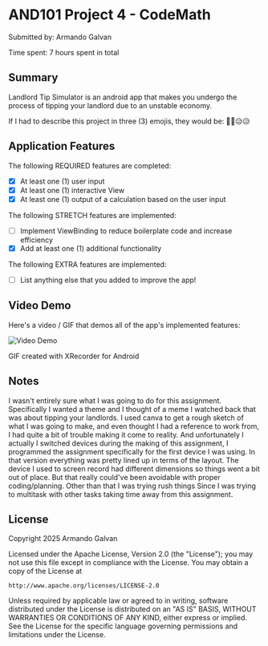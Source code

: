 <!-- (This is a comment) INSTRUCTIONS: Go through this page and fill out any **bolded** entries with their correct values.-->

# AND101 Project 4 - CodeMath

Submitted by: Armando Galvan

Time spent: 7 hours spent in total

## Summary

Landlord Tip Simulator is an android app that makes you undergo the process of tipping your landlord due to an unstable economy.

If I had to describe this project in three (3) emojis, they would be: 😮‍💨😥😥

## Application Features

<!-- (This is a comment) Please be sure to change the [ ] to [x] for any features you completed.  If a feature is not checked [x], you might miss the points for that item! -->

The following REQUIRED features are completed:

- [X] At least one (1) user input
- [X] At least one (1) interactive View
- [X] At least one (1) output of a calculation based on the user input

The following STRETCH features are implemented:

- [ ] Implement ViewBinding to reduce boilerplate code and increase efficiency
- [X] Add at least one (1) additional functionality

The following EXTRA features are implemented:

- [ ] List anything else that you added to improve the app!

## Video Demo

Here's a video / GIF that demos all of the app's implemented features:

<img src='https://imgur.com/a/101-project-4-NQnIaUD.gif' title='Video Demo' width='' alt='Video Demo' />

GIF created with XRecorder for Android

<!-- Recommended tools:
- [Kap](https://getkap.co/) for macOS
- [ScreenToGif](https://www.screentogif.com/) for Windows
- [peek](https://github.com/phw/peek) for Linux. -->

## Notes

I wasn't entirely sure what I was going to do for this assignment. Specifically I wanted a theme and I thought of a meme I watched back that was about tipping your landlords. 
I used canva to get a rough sketch of what I was going to make, and even thought I had a reference to work from, I had quite a bit of trouble making it come to reality. And unfortunately I actually 
I switched devices during the making of this assignment, I programmed the assignment specifically for the first device I was using. In that version everything was pretty lined up in terms of the layout. 
The device I used to screen record had different dimensions so things went a bit out of place. But that really could've been avoidable with proper coding/planning. Other than that I was trying rush things
Since I was trying to multitask with other tasks taking time away from this assignment.

## License

Copyright 2025 Armando Galvan

Licensed under the Apache License, Version 2.0 (the "License");
you may not use this file except in compliance with the License.
You may obtain a copy of the License at

    http://www.apache.org/licenses/LICENSE-2.0

Unless required by applicable law or agreed to in writing, software
distributed under the License is distributed on an "AS IS" BASIS,
WITHOUT WARRANTIES OR CONDITIONS OF ANY KIND, either express or implied.
See the License for the specific language governing permissions and
limitations under the License.
